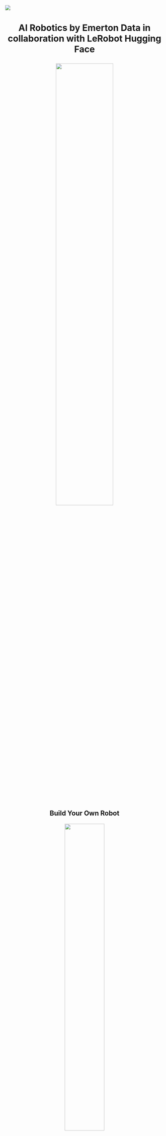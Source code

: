 
<img src="media/logo ED_.jpg">

<h1 align="center">
  <p>AI Robotics by Emerton Data in collaboration with LeRobot Hugging Face</p>
</h1>

<p align="center">
  <img src="media/lerobot-logo-thumbnail.png" style="width:60%">
</p>


<h2 align="center">
  <p>Build Your Own Robot</p>
</h2>

<div align="center">
  <img src="media/robot_img.jpg" width="50%">

  <p><strong>Unleash your robot’s potential in no time – just a few clicks on your laptop !</strong></p>
  <p><strong>Then kick back and enjoy watching it come to life and perform on its own! 🚀</strong></p></div>

# Introduction

## Table of Contents

  - [A. Install repository](#a-install-repository)
  - [B. Configure the Motors](#b-configure-the-motors)
  - [C. Step-by-Step Assembly Instructions](#c-step-by-step-assembly-instructions)
  - [D. Calibrate](#d-calibrate)
  - [E. Teleoperate](#e-teleoperate)
  - [F. Set up cameras](#f-set-up-cameras)
  - [G. Record a dataset](#g-record-a-dataset)
  - [H. Visualize a dataset](#h-visualize-a-dataset)
  - [I. Replay an episode](#i-replay-an-episode)
  - [J. Train a policy](#j-train-a-policy)
  - [K. Evaluate your policy](#k-evaluate-your-policy)

# Tutorial
## A. Install repository

On your computer, create a folder that will contain all the code. 
Then, start a new shell and navigate to the folder you just created. 
Follow the steps below by running the commands in your shell.

### 1. Download the source code:
```bash
git clone https://github.com/EmertonData/robotics.git
cd robotics
```

### 2. Create a virtual environment with Python >=3.10 and activate it, e.g. with 
```bash
python -m venv .venv
```
or 
```bash
python3 -m venv .venv
```

### 3. To activate it:

On macOS:
```bash
source .venv/bin/activate
```

On Windows:
```bash
.venv\Scripts\activate
```

### 4. Install dependencies for the feetech motors:
```bash
pip install -e ".[feetech]"
```

*EXTRA: For Mac*: install extra dependencies for recording datasets:
```bash
brew install ffmpeg
```

Great :wink:! You are now done installing the repository and we can begin configuring the SO100 arms :robot:.

## B. Configure the Motors

> [!NOTE]
> Throughout this tutorial you will find videos on how to do the steps, the full video tutorial can be found here: [assembly video](https://www.youtube.com/watch?v=FioA2oeFZ5I).

### 1. Find the USB ports associated to each arm

Designate one bus servo adapter and 6 motors for your leader arm, and similarly the other bus servo adapter and 6 motors for the follower arm. It's convenient to label them and write on each motor if it's for the follower `F` or for the leader `L` and it's ID from 1 to 6 (F1...F6 and L1...L6).

#### a. Run the script to find port

<details>
<summary><strong>Video finding port</strong></summary>
  <video src="https://github.com/user-attachments/assets/4a21a14d-2046-4805-93c4-ee97a30ba33f"></video>
  <video src="https://github.com/user-attachments/assets/1cc3aecf-c16d-4ff9-aec7-8c175afbbce2"></video>
</details>

To find the port for each bus servo adapter, run the utility script:
```bash
python lerobot/scripts/find_motors_bus_port.py
```

#### b. Example outputs

Example output when identifying the leader arm's port (e.g., `/dev/tty.usbmodem575E0031751` on Mac, or possibly `/dev/ttyACM0` on Linux):
```
Finding all available ports for the MotorBus.
['/dev/tty.usbmodem575E0032081', '/dev/tty.usbmodem575E0031751']
Remove the usb cable from your MotorsBus and press Enter when done.

[...Disconnect leader arm and press Enter...]

The port of this MotorsBus is /dev/tty.usbmodem575E0031751
Reconnect the usb cable.
```
Example output when identifying the follower arm's port (e.g., `/dev/tty.usbmodem575E0032081`, or possibly `/dev/ttyACM1` on Linux):
```
Finding all available ports for the MotorBus.
['/dev/tty.usbmodem575E0032081', '/dev/tty.usbmodem575E0031751']
Remove the usb cable from your MotorsBus and press Enter when done.

[...Disconnect follower arm and press Enter...]

The port of this MotorsBus is /dev/tty.usbmodem575E0032081
Reconnect the usb cable.
```

#### c. Update config file

IMPORTANTLY: Now that you have your ports, update the **port** default values of [`SO100RobotConfig`](../lerobot/common/robot_devices/robots/configs.py) (../lerobot/common/robot_devices/robots/configs.py). You will find something like:
```python
@RobotConfig.register_subclass("so100")
@dataclass
class So100RobotConfig(ManipulatorRobotConfig):
    calibration_dir: str = "personal/.cache/calibration/so100"
    # `max_relative_target` limits the magnitude of the relative positional target vector for safety purposes.
    # Set this to a positive scalar to have the same value for all motors, or a list that is the same length as
    # the number of motors in your follower arms.
    max_relative_target: int | None = None

    leader_arms: dict[str, MotorsBusConfig] = field(
        default_factory=lambda: {
            "main": FeetechMotorsBusConfig(
                port="/dev/tty.usbmodem58760431091",  <-- UPDATE HERE
                motors={
                    # name: (index, model)
                    "shoulder_pan": [1, "sts3215"],
                    "shoulder_lift": [2, "sts3215"],
                    "elbow_flex": [3, "sts3215"],
                    "wrist_flex": [4, "sts3215"],
                    "wrist_roll": [5, "sts3215"],
                    "gripper": [6, "sts3215"],
                },
            ),
        }
    )

    follower_arms: dict[str, MotorsBusConfig] = field(
        default_factory=lambda: {
            "main": FeetechMotorsBusConfig(
                port="/dev/tty.usbmodem585A0076891",  <-- UPDATE HERE
                motors={
                    # name: (index, model)
                    "shoulder_pan": [1, "sts3215"],
                    "shoulder_lift": [2, "sts3215"],
                    "elbow_flex": [3, "sts3215"],
                    "wrist_flex": [4, "sts3215"],
                    "wrist_roll": [5, "sts3215"],
                    "gripper": [6, "sts3215"],
                },
            ),
        }
    )
```

### 2. Set IDs for all 12 motors


<details>
<summary><strong>Video configuring motor</strong></summary>
  <video src="https://github.com/user-attachments/assets/ef9b3317-2e11-4858-b9d3-f0a02fb48ecf"></video>
  <video src="https://github.com/user-attachments/assets/f36b5ed5-c803-4ebe-8947-b39278776a0d"></video>
</details>

> **❗IMPORTANT!** Remember the ID of each motor!

Plug your first motor F1 (Follower 1) and run this script to set its ID to 1. It will also set its present position to 2048, so expect your motor to rotate. 
> [!NOTE]
> Replace the text after --port to the corresponding follower control board port and run this command in cmd:
```bash
python lerobot/scripts/configure_motor.py \
  --port /dev/tty.usbmodem58760432961 \
  --brand feetech \
  --model sts3215 \
  --baudrate 1000000 \
  --ID 1
```

> [!NOTE]
> These motors are currently limited. They can take values between 0 and 4096 only, which corresponds to a full turn. They can't turn more than that. 2048 is at the middle of this range, so we can take -2048 steps (180 degrees anticlockwise) and reach the maximum range, or take +2048 steps (180 degrees clockwise) and reach the maximum range. The configuration step also sets the homing offset to 0, so that if you misassembled the arm, you can always update the homing offset to account for a shift up to ± 2048 steps (± 180 degrees).

Then unplug your motor and plug the second motor and set its ID to 2.
```bash
python lerobot/scripts/configure_motor.py \
  --port /dev/tty.usbmodem58760432961 \
  --brand feetech \
  --model sts3215 \
  --baudrate 1000000 \
  --ID 2
```

Redo the process for all your motors until ID 6. **Do the same for the 6 motors of the leader arm.**

> **❗IMPORTANT!** Remember the ID of each motor!


## C. Step-by-Step Assembly Instructions
> [!NOTE]
> From step 1 to 22, it is the same for both leader and follower arms.
> **❗IMPORTANT!** Make sure to not turn the motors in any way! They should stay in the same position after the calibration

### Before: Remove the gears of the 6 leader motors, for the leader arm only ❗

<details>
<summary><strong>Video removing gears</strong></summary>

<video src="https://github.com/user-attachments/assets/0c95b88c-5b85-413d-ba19-aee2f864f2a7"></video>

</details>


Follow the video for removing gears. You need to remove the gear for the motors of the leader arm. As a result, you will only use the position encoding of the motor and reduce friction to more easily operate the leader arm.


---

### Additional Guidance

<details>
<summary><strong>Video assembling arms</strong></summary>

<video src="https://github.com/user-attachments/assets/488a39de-0189-4461-9de3-05b015f90cca"></video>

</details>

**Note:**
This video provides visual guidance for assembling the arms, but it doesn't specify when or how to do the wiring. Inserting the cables beforehand is much easier than doing it afterward. The first arm may take a bit more than 1 hour to assemble, but once you get used to it, you can assemble the second arm in under 1 hour.
While not specified in the video, here are a few important things to keep in mind during assembly: The M2x5 TAP Screws are the little screws, and the M3x6 Machine Screws are the big screws. When mounting the robot, be sure to use both circular plates. It's also easier to add the circular plates after the motor is in place. Finally, remember to remove the plastic covering the holes before inserting the screws, as this thin layer prevents the screws from fitting properly.

---

### First Motor

**Step 1: Insert Wires**
- Insert two wires into the first motor.

  <img src="media/tutorial/img1.jpg" style="height:300px;">

**Step 2: Install in Base**
- Place the first motor into the base.

  <img src="media/tutorial/img2.jpg" style="height:300px;">

**Step 3: Secure Motor**
- Fasten the motor with 4 screws. Two from the bottom and two from top.

**Step 4: Attach Motor Holder**
- Slide over the first motor holder and fasten it using two screws (one on each side).

  <img src="media/tutorial/img4.jpg" style="height:300px;">

**Step 5: Attach Motor Horns**
- Install both motor horns, securing the top horn with a screw. Try not to move the motor position when attaching the motor horn, especially for the leader arms, where we removed the gears.

  <img src="media/tutorial/img5.jpg" style="height:300px;">
<details>
  <summary><strong>Video adding motor horn</strong></summary>
  <video src="https://github.com/user-attachments/assets/ef3391a4-ad05-4100-b2bd-1699bf86c969"></video>
</details>

**Step 6: Attach Shoulder Part**
- Route one wire to the back of the robot and the other to the left or in photo towards you (see photo).
- Attach the shoulder part.

  <img src="media/tutorial/img6.jpg" style="height:300px;">

**Step 7: Secure Shoulder**
- Tighten the shoulder part with 4 screws on top and 4 on the bottom
*(access bottom holes by turning the shoulder).*


---

### Second Motor Assembly

**Step 8: Install Motor 2**
- Slide the second motor in from the top and link the wire from motor 1 to motor 2.

  <img src="media/tutorial/img8.jpg" style="height:300px;">

**Step 9: Attach Shoulder Holder**
- Add the shoulder motor holder.
- Ensure the wire from motor 1 to motor 2 goes behind the holder while the other wire is routed upward (see photo).
- This part can be tight to assemble, you can use a workbench like the image or a similar setup to push the part around the motor.

  <div style="display: flex;">
    <img src="media/tutorial/img9.jpg" style="height:250px;">
    <img src="media/tutorial/img10.jpg" style="height:250px;">
    <img src="media/tutorial/img12.jpg" style="height:250px;">
  </div>

**Step 10: Secure Motor 2**
- Fasten the second motor with 4 screws.

**Step 11: Attach Motor Horn**
- Attach both motor horns to motor 2, again use the horn screw.

**Step 12: Attach Base**
- Install the base attachment using 2 screws.

  <img src="media/tutorial/img11.jpg" style="height:300px;">

**Step 13: Attach Upper Arm**
- Attach the upper arm with 4 screws on each side.

  <img src="media/tutorial/img13.jpg" style="height:300px;">

---

### Third Motor Assembly

**Step 14: Install Motor 3**
- Route the motor cable from motor 2 through the cable holder to motor 3, then secure motor 3 with 4 screws.

**Step 15: Attach Motor Horn**
- Attach both motor horns to motor 3 and secure one again with a horn screw.

  <img src="media/tutorial/img14.jpg" style="height:300px;">

**Step 16: Attach Forearm**
- Connect the forearm to motor 3 using 4 screws on each side.

  <img src="media/tutorial/img15.jpg" style="height:300px;">

---

### Fourth Motor Assembly

**Step 17: Install Motor 4**
- Slide in motor 4, attach the cable from motor 3, and secure the cable in its holder with a screw.

  <div style="display: flex;">
    <img src="media/tutorial/img16.jpg" style="height:300px;">
    <img src="media/tutorial/img19.jpg" style="height:300px;">
  </div>

**Step 18: Attach Motor Holder 4**
- Install the fourth motor holder (a tight fit). Ensure one wire is routed upward and the wire from motor 3 is routed downward (see photo).

  <img src="media/tutorial/img17.jpg" style="height:300px;">

**Step 19: Secure Motor 4 & Attach Horn**
- Fasten motor 4 with 4 screws and attach its motor horns, use for one a horn screw.

  <img src="media/tutorial/img18.jpg" style="height:300px;">

---

### Wrist Assembly

**Step 20: Install Motor 5**
- Insert motor 5 into the wrist holder and secure it with 2 front screws.

  <img src="media/tutorial/img20.jpg" style="height:300px;">

**Step 21: Attach Wrist**
- Connect the wire from motor 4 to motor 5. And already insert the other wire for the gripper.
- Secure the wrist to motor 4 using 4 screws on both sides.

  <img src="media/tutorial/img22.jpg" style="height:300px;">

**Step 22: Attach Wrist Horn**
- Install only one motor horn on the wrist motor and secure it with a horn screw.

  <img src="media/tutorial/img23.jpg" style="height:300px;">

---

### Follower Configuration

**Step 23: Attach Gripper**
- Attach the gripper to motor 5.

  <img src="media/tutorial/img24.jpg" style="height:300px;">

**Step 24: Install Gripper Motor**
- Insert the gripper motor, connect the motor wire from motor 5 to motor 6, and secure it with 3 screws on each side.

  <img src="media/tutorial/img25.jpg" style="height:300px;">

**Step 25: Attach Gripper Horn & Claw**
- Attach the motor horns and again use a horn screw.
- Install the gripper claw and secure it with 4 screws on both sides.

  <img src="media/tutorial/img26.jpg" style="height:300px;">

**Step 26: Mount Controller**
- Attach the motor controller on the back.

  <div style="display: flex;">
    <img src="media/tutorial/img27.jpg" style="height:300px;">
    <img src="media/tutorial/img28.jpg" style="height:300px;">
  </div>

*Assembly complete – proceed to Leader arm assembly.*

---

### Leader Configuration

For the leader configuration, perform **Steps 1–22**. Make sure that you removed the motor gears from the motors.

**Step 23: Attach Leader Holder**
- Mount the leader holder onto the wrist and secure it with a screw.

  <img src="media/tutorial/img29.jpg" style="height:300px;">

**Step 24: Attach Handle**
- Attach the handle to motor 5 using 4 screws.

  <img src="media/tutorial/img30.jpg" style="height:300px;">

**Step 25: Install Gripper Motor**
- Insert the gripper motor, secure it with 3 screws on each side, attach a motor horn using a horn screw, and connect the motor wire.

  <img src="media/tutorial/img31.jpg" style="height:300px;">

**Step 26: Attach Trigger**
- Attach the follower trigger with 4 screws.

  <img src="media/tutorial/img32.jpg" style="height:300px;">

**Step 27: Mount Controller**
- Attach the motor controller on the back.

  <div style="display: flex;">
    <img src="media/tutorial/img27.jpg" style="height:300px;">
    <img src="media/tutorial/img28.jpg" style="height:300px;">
  </div>

*Assembly complete – proceed to calibration.*

## D. Calibrate

Next, you'll need to calibrate your SO-100 robot to ensure that the leader and follower arms have the same position values when they are in the same physical position. This calibration is essential because it allows a neural network trained on one SO-100 robot to work on another.

#### a. Manual calibration of follower arm

> [!IMPORTANT]
> Contrarily to step 6 of the [assembly video](https://youtu.be/FioA2oeFZ5I?t=724) which illustrates the auto calibration, we will actually do manual calibration of follower for now.

You will need to move the follower arm to these positions sequentially:

| 1. Zero position                                                                                                                                             | 2. Rotated position                                                                                                                                                   | 3. Rest position                                                                                                                                             |
| ------------------------------------------------------------------------------------------------------------------------------------------------------------ | --------------------------------------------------------------------------------------------------------------------------------------------------------------------- | ------------------------------------------------------------------------------------------------------------------------------------------------------------ |
| <img src="media/so100/follower_zero.webp?raw=true" alt="SO-100 follower arm zero position" title="SO-100 follower arm zero position" style="width:100%;"> | <img src="media/so100/follower_rotated.webp?raw=true" alt="SO-100 follower arm rotated position" title="SO-100 follower arm rotated position" style="width:100%;"> | <img src="media/so100/follower_rest.webp?raw=true" alt="SO-100 follower arm rest position" title="SO-100 follower arm rest position" style="width:100%;"> |

Make sure both arms are connected and run this script to launch manual calibration:
```bash
python lerobot/scripts/control_robot.py \
  --robot.type=so100 \
  --robot.cameras='{}' \
  --control.type=calibrate \
  --control.arms='["main_follower"]'
```

#### b. Manual calibration of leader arm
Follow step 6 of the [assembly video](https://youtu.be/FioA2oeFZ5I?t=724) which illustrates the manual calibration. You will need to move the leader arm to these positions sequentially:

| 1. Zero position                                                                                                                                       | 2. Rotated position                                                                                                                                             | 3. Rest position                                                                                                                                       |
| ------------------------------------------------------------------------------------------------------------------------------------------------------ | --------------------------------------------------------------------------------------------------------------------------------------------------------------- | ------------------------------------------------------------------------------------------------------------------------------------------------------ |
| <img src="media/so100/leader_zero.webp?raw=true" alt="SO-100 leader arm zero position" title="SO-100 leader arm zero position" style="width:100%;"> | <img src="media/so100/leader_rotated.webp?raw=true" alt="SO-100 leader arm rotated position" title="SO-100 leader arm rotated position" style="width:100%;"> | <img src="media/so100/leader_rest.webp?raw=true" alt="SO-100 leader arm rest position" title="SO-100 leader arm rest position" style="width:100%;"> |

Run this script to launch manual calibration:
```bash
python lerobot/scripts/control_robot.py \
  --robot.type=so100 \
  --robot.cameras='{}' \
  --control.type=calibrate \
  --control.arms='["main_leader"]'
```

## E. Teleoperate

**Simple teleop**
Then you are ready to teleoperate your robot! Run this simple script (it won't connect and display the cameras):
```bash
python lerobot/scripts/control_robot.py \
  --robot.type=so100 \
  --robot.cameras='{}' \
  --control.type=teleoperate
```

## F. Set up cameras

> [!NOTE]
> Follow [this guide to setup your cameras](https://github.com/huggingface/lerobot/blob/main/examples/7_get_started_with_real_robot.md#c-add-your-cameras-with-opencvcamera) if needed.


To identify the cameras connected, run the following utility script, which will save a few frames from each detected camera:
```bash
python lerobot/common/robot_devices/cameras/opencv.py \
    --images-dir outputs/images_from_opencv_cameras
```

The output will look something like this if you have two cameras connected:
```
Mac or Windows detected. Finding available camera indices through scanning all indices from 0 to 60
[...]
Camera found at index 0
Camera found at index 1
[...]
Connecting cameras
OpenCVCamera(0, fps=30.0, width=1920.0, height=1080.0, color_mode=rgb)
OpenCVCamera(1, fps=24.0, width=1920.0, height=1080.0, color_mode=rgb)
Saving images to outputs/images_from_opencv_cameras
Frame: 0000	Latency (ms): 39.52
[...]
Frame: 0046	Latency (ms): 40.07
Images have been saved to outputs/images_from_opencv_cameras
```


#### Teleop with displaying cameras

```bash
python lerobot/scripts/control_robot.py \
  --robot.type=so100 \
  --control.type=teleoperate
```

## G. Record a dataset

Once you're familiar with teleoperation, you can record your first dataset with SO-100.

<details>
<summary><strong>Hugging Face Hub Setup (Optional)</strong></summary>
If you want to use the Hugging Face hub features for uploading your dataset and you haven't previously done it, make sure you've logged in using a write-access token, which can be generated from the [Hugging Face settings](https://huggingface.co/settings/tokens):
```bash
huggingface-cli login --token ${HUGGINGFACE_TOKEN} --add-to-git-credential
```

Store your Hugging Face repository name in a variable to run these commands:
```bash
HF_USER=$(huggingface-cli whoami | head -n 1)
echo $HF_USER
```
</details>

Set_up your username, under which the dataset will be saved:
```bash
HF_USER=your_username
echo $HF_USER
```

Record 2 episodes:
```bash
python lerobot/scripts/control_robot.py \
  --robot.type=so100 \
  --control.type=record \
  --control.fps=30 \
  --control.single_task="Grasp a block and put it in the bin." \
  --control.repo_id=${HF_USER}/so100_test \
  --control.tags='["so100","tutorial"]' \
  --control.warmup_time_s=5 \
  --control.episode_time_s=15 \
  --control.reset_time_s=10 \
  --control.num_episodes=2 \
  --control.push_to_hub=false
```

Note: You can resume recording by adding `--control.resume=true`. 


## H. Visualize a dataset

<details>
<summary><strong>If uploaded to Hugging Face Hub (Optional)</strong></summary>
If you uploaded your dataset to the hub with `--control.push_to_hub=true`, you can [visualize your dataset online](https://huggingface.co/spaces/lerobot/visualize_dataset) by copy pasting your repo id given by:
```bash
echo ${HF_USER}/so100_test
```
</details>

If you didn't upload with `--control.push_to_hub=false`, you can visualize the dataset locally with (a window can be opened in the browser `http://127.0.0.1:9090` with the visualization tool):
```bash
python lerobot/scripts/visualize_dataset_html.py \
  --repo-id ${HF_USER}/so100_test
```

## I. Replay an episode

Now try to replay the first episode on your robot:
```bash
python lerobot/scripts/control_robot.py \
  --robot.type=so100 \
  --control.type=replay \
  --control.fps=30 \
  --control.repo_id=${HF_USER}/so100_test \
  --control.episode=0
```

## J. Train a policy

To train a policy to control your robot, use the [`python lerobot/scripts/train.py`](../lerobot/scripts/train.py) script. A few arguments are required. Here is an example command:
```bash
python lerobot/scripts/train.py \
  --dataset.repo_id=${HF_USER}/so100_test \
  --policy.type=act \
  --output_dir=outputs/train/act_so100_test \
  --job_name=act_so100_test \
  --policy.device=cuda \
  --wandb.enable=true
```

Let's explain it:
1. We provided the dataset as argument with `--dataset.repo_id=${HF_USER}/so100_test`.
2. We provided the policy with `policy.type=act`. This loads configurations from [`configuration_act.py`](../lerobot/common/policies/act/configuration_act.py). Importantly, this policy will automatically adapt to the number of motor sates, motor actions and cameras of your robot (e.g. `laptop` and `phone`) which have been saved in your dataset.
4. We provided `policy.device=cuda` since we are training on a Nvidia GPU, but you could use `policy.device=mps` to train on Apple silicon.
5. We provided `wandb.enable=true` to use [Weights and Biases](https://docs.wandb.ai/quickstart) for visualizing training plots. This is optional but if you use it, make sure you are logged in by running `wandb login`.

Training should take several hours. You will find checkpoints in `outputs/train/act_so100_test/checkpoints`.


## K. Evaluate your policy

> [!REMEMBER]
> The cameras have to be in the same position as when recording the dataset.

You can use the `record` function from [`lerobot/scripts/control_robot.py`](../lerobot/scripts/control_robot.py) but with a policy checkpoint as input. For instance, run this command to record 10 evaluation episodes:
```bash
python lerobot/scripts/control_robot.py \
  --robot.type=so100 \
  --control.type=record \
  --control.fps=30 \
  --control.single_task="Grasp a lego block and put it in the bin." \
  --control.repo_id=${HF_USER}/eval_act_so100_test \
  --control.tags='["tutorial"]' \
  --control.warmup_time_s=5 \
  --control.episode_time_s=30 \
  --control.reset_time_s=30 \
  --control.num_episodes=10 \
  --control.push_to_hub=true \
  --control.policy.path=outputs/train/act_so100_test/checkpoints/last/pretrained_model
```

As you can see, it's almost the same command as previously used to record your training dataset. Two things changed:
1. There is an additional `--control.policy.path` argument which indicates the path to your policy checkpoint with  (e.g. `outputs/train/eval_act_so100_test/checkpoints/last/pretrained_model`). You can also use the model repository if you uploaded a model checkpoint to the hub (e.g. `${HF_USER}/act_so100_test`).
2. The name of dataset begins by `eval` to reflect that you are running inference (e.g. `${HF_USER}/eval_act_so100_test`).
